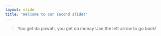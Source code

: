 ```yaml
---
layout: slide
title: "Welcome to our second slide!"
---
```

> You get da powah, you get da monay
Use the left arrow to go back!

